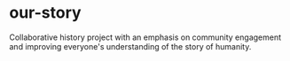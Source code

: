 # our-story
Collaborative history project with an emphasis on community engagement and improving everyone's understanding of the story of humanity.
